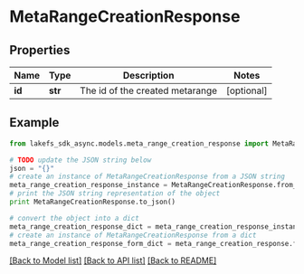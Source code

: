 # MetaRangeCreationResponse


## Properties

Name | Type | Description | Notes
------------ | ------------- | ------------- | -------------
**id** | **str** | The id of the created metarange | [optional] 

## Example

```python
from lakefs_sdk_async.models.meta_range_creation_response import MetaRangeCreationResponse

# TODO update the JSON string below
json = "{}"
# create an instance of MetaRangeCreationResponse from a JSON string
meta_range_creation_response_instance = MetaRangeCreationResponse.from_json(json)
# print the JSON string representation of the object
print MetaRangeCreationResponse.to_json()

# convert the object into a dict
meta_range_creation_response_dict = meta_range_creation_response_instance.to_dict()
# create an instance of MetaRangeCreationResponse from a dict
meta_range_creation_response_form_dict = meta_range_creation_response.from_dict(meta_range_creation_response_dict)
```
[[Back to Model list]](../README.md#documentation-for-models) [[Back to API list]](../README.md#documentation-for-api-endpoints) [[Back to README]](../README.md)



